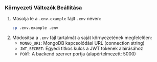 ### Környezeti Változók Beállítása
1. Másolja le a `.env.example` fájlt `.env` néven:
   ```bash
   cp .env.example .env
   ```
2. Módosítsa a `.env` fájl tartalmát a saját környezetének megfelelően:
   - `MONGO_URI`: MongoDB kapcsolódási URL (connection string)
   - `JWT_SECRET`: Egyedi titkos kulcs a JWT tokenek aláírásához
   - `PORT`: A backend szerver portja (alapértelmezett: 5000)
